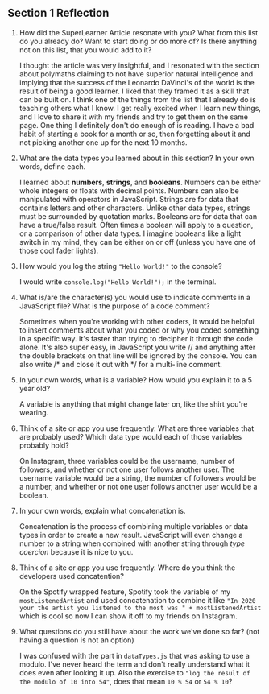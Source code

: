 ## Section 1 Reflection

1. How did the SuperLearner Article resonate with you? What from this list do you already do? Want to start doing or do more of? Is there anything not on this list, that you would add to it?

   I thought the article was very insightful, and I resonated with the section about polymaths claiming to not have superior natural intelligence and implying that the success of the Leonardo DaVinci's of the world is the result of being a good learner. I liked that they framed it as a skill that can be built on. I think one of the things from the list that I already do is teaching others what I know. I get really excited when I learn new things, and I love to share it with my friends and try to get them on the same page. One thing I definitely don't do enough of is reading. I have a bad habit of starting a book for a month or so, then forgetting about it and not picking another one up for the next 10 months.

2. What are the data types you learned about in this section? In your own words, define each.

   I learned about **numbers**, **strings**, and **booleans**. Numbers can be either whole integers or floats with decimal points. Numbers can also be manipulated with operators in JavaScript. Strings are for data that contains letters and other characters. Unlike other data types, strings must be surrounded by quotation marks. Booleans are for data that can have a true/false result. Often times a boolean will apply to a question, or a comparison of other data types. I imagine booleans like a light switch in my mind, they can be either on or off (unless you have one of those cool fader lights).

3. How would you log the string `"Hello World!"` to the console?

   I would write `console.log("Hello World!");` in the terminal.

4. What is/are the character(s) you would use to indicate comments in a JavaScript file? What is the purpose of a code comment?

   Sometimes when you're working with other coders, it would be helpful to insert comments about what you coded or why you coded something in a specific way. It's faster than trying to decipher it through the code alone. It's also super easy, in JavaScript you write // and anything after the double brackets on that line will be ignored by the console. You can also write /* and close it out with */ for a multi-line comment.

5. In your own words, what is a variable? How would you explain it to a 5 year old?

   A variable is anything that might change later on, like the shirt you're wearing.

6. Think of a site or app you use frequently. What are three variables that are probably used? Which data type would each of those variables probably hold?

   On Instagram, three variables could be the username, number of followers, and whether or not one user follows another user. The username variable would be a string, the number of followers would be a number, and whether or not one user follows another user would be a boolean.

7. In your own words, explain what concatenation is.

   Concatenation is the process of combining multiple variables or data types in order to create a new result. JavaScript will even change a number to a string when combined with another string through *type coercion* because it is nice to you.

8. Think of a site or app you use frequently. Where do you think the developers used concatention?

   On the Spotify wrapped feature, Spotify took the variable of my `mostListenedArtist` and used concatenation to combine it like `"In 2020 your the artist you listened to the most was " + mostListenedArtist` which is cool so now I can show it off to my friends on Instagram.

9. What questions do you still have about the work we've done so far? (not having a question is not an option)

   I was confused with the part in `dataTypes.js` that was asking to use a modulo. I've never heard the term and don't really understand what it does even after looking it up. Also the exercise to `"log the result of the modulo of 10 into 54"`, does that mean `10 % 54` or `54 % 10`?
